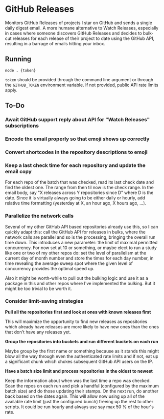# GitHub Releases

Monitors GitHub Releases of projects I star on GitHub and sends a single daily
digest email. A more humane alternative to Watch Releases, especially in cases
where someone discovers GitHub Releases and decides to bulk-cut releases for
each release of their project to date using the GitHub API, resulting in a
barrage of emails hitting your inbox.

## Running

`node . {token}`

`token` should be provided through the command line argument or through the
`GITHUB_TOKEN` environment variable. If not provided, public API rate limits
apply.

## To-Do

### Await GitHub support reply about API for "Watch Releases" subscriptions

### Encode the email properly so that emoji shows up correctly

### Convert shortcodes in the repository descriptions to emoji

### Keep a last check time for each repository and update the email copy

For each repo of the batch that was checked, read its last check date and
find the oldest one. The range from then til now is the check range. In the
email body, say "X releases across Y repositories since D" where D is the date.
Since it is virtually always going to be either daily or hourly, add relative
time formatting (yesterday at X, an hour ago, X hours ago, ...).

### Parallelize the network calls

Several of my other GitHub API based repositories already use this, so I can
quickly adapt this: call the GitHub API for releases in bulks, where the
network calls are parallel and so is the processing, bringing the overall
run time down. This introduces a new parameter: the limit of maximal permitted
concurrency. For now set at 10 or something, or maybe elect to run a study like
one or two of my other repos do: set the level of parallelism at the current
day of month number and store the times for each day number, in time revealing
the average sweep spot where the given level of concurrency provides the optimal
speed up.

Also it might be worth-while to pull out the bulking logic and use it as a
package in this and other repos where I've implemented the bulking. But it might
be too trivial to be worth it.

### Consider limit-saving strategies

**Pull all the repositories first and look at ones with known releases first**

This will maximize the opportunity to find new releases as repositories which
already have releases are more likely to have new ones than the ones that don't
have any releases yet.

**Group the repositories into buckets and run different buckets on each run**

Maybe group by the first name or something because as it stands this might blow
all the way through even the authenticated rate limits and if not, eat up a
significant chunk which chokes subsequent GitHub API users on the IP.

**Have a batch size limit and process repositories in the oldest to newest**

Keep the information about when was the last time a repo was checked. Scan the
repos on each run and pick a handful (configured by the maximum batch size) and
do those updating their stamps. On the next run, do another back based on the
dates again. This will allow now using up all of the available rate limit (just
the configured bunch) freeing up the rest to other scripts. It could be run
hourly and always use say max 50 % of the hour's rate.
